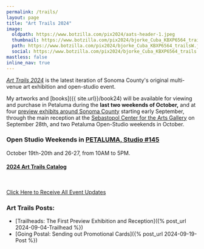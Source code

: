 ```yaml
---
permalink: /trails/
layout: page
title: "Art Trails 2024"
image:
  oldpath: https://www.botzilla.com/pix2024/aats-header-1.jpeg
  thumbnail: https://www.botzilla.com/pix2024/bjorke_Cuba_KBXP6564_trailsW.jpg
  path: https://www.botzilla.com/pix2024/bjorke_Cuba_KBXP6564_trailsW.jpg
  social: https://www.botzilla.com/pix2024/bjorke_Cuba_KBXP6564_trails.jpg
mastless: false
inline_nav: true
---
```


<!-- <figure class="align-center">
<a href="{{ site.url}}/generations"><img src="https://www.botzilla.com/pix2024/covers/Bjorke-Artist-Statement-thumbs.jpg"></a>
<figcaption>A slice of my images and books that will be 
<a href="{{ site.url}}/book24">available at AatS 2024</a>
</figcaption>
</figure> -->

[_Art Trails 2024_](https://www.sonomacountyarttrails.org/) is the latest iteration of Sonoma County's original multi-venue art exhibition and open-studio event.

My artworks and [books]({{ site.url}}/book24) will be available for viewing and purchase in Petaluma during the **last two weekends of October,** and at four [preview exhibits around Sonoma County](https://www.sonomacountyarttrails.org/preview-exhibits) starting early September, through the main reception at the [Sebastopol Center for the Arts Gallery](https://www.sebarts.org/) on September 28th, and two Petaluma Open-Studio weekends in October.

### Open Studio Weekends in <a href="https://maps.app.goo.gl/n7iVpH6hV2J6r7yo6">PETALUMA, Studio #145</a>

October 19th-20th and 26-27, from 10AM to 5PM.

#### [2024 Art Trails Catalog](https://www.sonomacountyarttrails.org/s/24ATguide_PRESS-1.pdf)

<p>&nbsp;</p>

<a class="btn btn--info btn--large" href="mailto:kevin+aats@vumondo.com?subject=Updates%20on%20Art%20Studio%20Events&body=Please%20keep%20me%20informed%20of%20updates%20on%20sales%20availability%20of%20your%20books%20and%20prints">Click Here to Receive All Event Updates</a>


### Art Trails Posts:

* [Trailheads: The First Preview Exhibition and Reception]({% post_url 2024-09-04-Trailhead %})
* [Going Postal: Sending out Promotional Cards]({% post_url 2024-09-19-Post %})

<!--
<figure class="align-center">
<img src="https://www.botzilla.com/pix2024/Bjorke-AATS-BizCard-sRGB-web.jpg">
<figcaption>(As seen in the AatS catalog)</figcaption>
</figure>

<figure class="align-center">
<a href="{{ site.url}}/book24"><img src="https://www.botzilla.com/pix2024/author-promo-card.jpg"></a>
<figcaption>Click <a href="{{ site.url}}/book24">here</a> for book info</figcaption>
</figure>

-->
